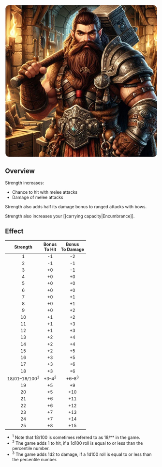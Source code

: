 ![strength](/uploads/Strength/strength.webp)

## Overview

Strength increases:

- Chance to hit with melee attacks
- Damage of melee attacks

Strength also adds half its damage bonus to ranged attacks with bows.

Strength also increases your [[carrying capacity|Encumbrance]].

## Effect

| Strength | Bonus<br />To Hit | Bonus<br />To Damage |
| :------: | :----: | :-------: |
| 1 | -1 | -2 |
| 2 | -1 | -1 |
| 3 | +0 | -1 |
| 4 | +0 | +0 |
| 5 | +0 | +0 |
| 6 | +0 | +0 |
| 7 | +0 | +1 |
| 8 | +0 | +1 |
| 9 | +0 | +2 |
| 10 | +1 | +2 |
| 11 | +1 | +3 |
| 12 | +1 | +3 |
| 13 | +2 | +4 |
| 14 | +2 | +4 |
| 15 | +2 | +5 |
| 16 | +3 | +5 |
| 17 | +3 | +6 |
| 18 | +3 | +6 |
| 18/01–18/100<sup>1</sup> | +3–4<sup>2</sup> | +6–8<sup>3</sup> |
| 19 | +5 | +9 |
| 20 | +5 | +10 |
| 21 | +6 | +11 |
| 22 | +6 | +12 |
| 23 | +7 | +13 |
| 24 | +7 | +14 |
| 25 | +8 | +15 |

- <sup>1</sup> Note that 18/100 is sometimes referred to as 18/\*\* in the game.
- <sup>2</sup> The game adds 1 to hit, if a 1d100 roll is equal to or less than the percentile number.
- <sup>3</sup> The game adds 1d2 to damage, if a 1d100 roll is equal to or less than the percentile number.
 